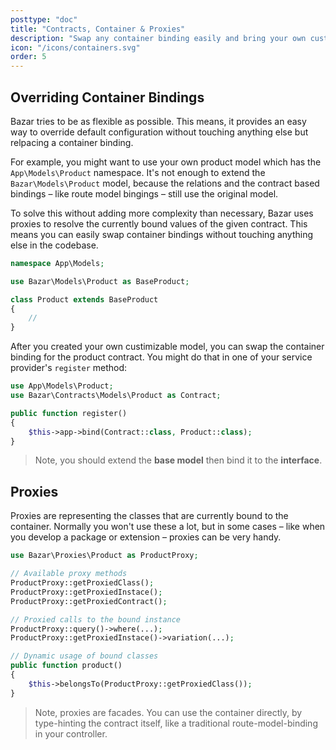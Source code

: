 ```yaml
---
posttype: "doc"
title: "Contracts, Container & Proxies"
description: "Swap any container binding easily and bring your own customized classes and logic."
icon: "/icons/containers.svg"
order: 5
---
```


## Overriding Container Bindings

Bazar tries to be as flexible as possible. This means, it provides an easy way to override default configuration without touching anything else but relpacing a container binding.

For example, you might want to use your own product model which has the `App\Models\Product` namespace. It's not enough to extend the `Bazar\Models\Product` model, because the relations and the contract based bindings – like route model bingings – still use the original model.

To solve this without adding more complexity than necessary, Bazar uses proxies to resolve the currently bound values of the given contract. This means you can easily swap container bindings without touching anything else in the codebase.

```php
namespace App\Models;

use Bazar\Models\Product as BaseProduct;

class Product extends BaseProduct
{
    //
}
```

After you created your own custimizable model, you can swap the container binding for the product contract. You might do that in one of your service provider's `register` method:

```php
use App\Models\Product;
use Bazar\Contracts\Models\Product as Contract;

public function register()
{
    $this->app->bind(Contract::class, Product::class);
}
```

> Note, you should extend the **base model** then bind it to the **interface**.

## Proxies

Proxies are representing the classes that are currently bound to the container. Normally you won't use these a lot, but in some cases – like when you develop a package or extension – proxies can be very handy.

```php
use Bazar\Proxies\Product as ProductProxy;

// Available proxy methods
ProductProxy::getProxiedClass();
ProductProxy::getProxiedInstace();
ProductProxy::getProxiedContract();

// Proxied calls to the bound instance
ProductProxy::query()->where(...);
ProductProxy::getProxiedInstace()->variation(...);

// Dynamic usage of bound classes
public function product()
{
    $this->belongsTo(ProductProxy::getProxiedClass());
}
```

> Note, proxies are facades. You can use the container directly, by type-hinting the contract itself, like a traditional route-model-binding in your controller.
 